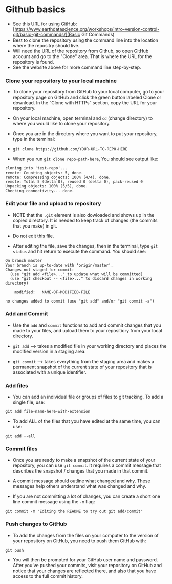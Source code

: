 # Github basics

- See this URL for using GitHub:
  [https://www.earthdatascience.org/workshops/intro-version-control-git/basic-git-commands/](Basic Git Commands)
- Best to clone the repository using the command line into the location where the repositry should live.
- Will need the URL of the repository from Github, so open GitHub account and go to the "Clone" area. That is where the URL for the repository is found.
- See the website above for more command line step-by-step.

### Clone your repository to your local machine

- To clone your repository from GitHub to your local computer, go to your repository page on GitHub and click the green button labeled Clone or download. In the “Clone with HTTPs” section, copy the URL for your repository.

- On your local machine, open terminal and `cd` (change directory) to where you would like to clone your repository.

- Once you are in the directory where you want to put your repository, type in the terminal:

- `git clone https://github.com/YOUR-URL-TO-REPO-HERE`

- When you run `git clone repo-path-here`, You should see output like:

```
cloning into 'test-repo'...
remote: Counting objects: 5, done.
remote: Compressing objects: 100% (4/4), done.
remote: Total 5 (delta 0), reused 0 (delta 0), pack-reused 0
Unpacking objects: 100% (5/5), done.
Checking connectivity... done.
```

### Edit your file and upload to repository

- NOTE that the `.git` element is also dowloaded and shows up in the copied directory. It is needed to keep track of changes (the commits that you make) in git.
- Do not edit this file.

- After editing the file, save the changes, then in the terminal, type `git status` and hit return to execute the command. You should see:

```
On branch master
Your branch is up-to-date with 'origin/master'.
Changes not staged for commit:
  (use "git add <file>..." to update what will be committed)
  (use "git checkout -- <file>..." to discard changes in working directory)

	modified:   NAME-OF-MODIFIED-FILE

no changes added to commit (use "git add" and/or "git commit -a")
```

### Add and Commit

- Use the `add` and `commit` functions to add and commit changes that you made to your files, and upload them to your repositiory from your local directory.

- `git add` --> takes a modified file in your working directory and places the modified version in a staging area.

- `git commit` --> takes everything from the staging area and makes a permanent snapshot of the current state of your repository that is associated with a unique identifier.

### Add files

- You can add an individual file or groups of files to git tracking. To add a single file, use:

```
git add file-name-here-with-extension
```

- To add ALL of the files that you have edited at the same time, you can use:

```
git add --all
```

### Commit files

- Once you are ready to make a snapshot of the current state of your repository, you can use `git commit`. It requires a commit message that describes the snapshot / changes that you made in that commit.

- A commit message should outline what changed and why. These messages help others understand what was changed and why.

- If you are not committing a lot of changes, you can create a short one line commit message using the `-m` flag:

```
git commit -m "Editing the README to try out git add/commit"
```

### Push changes to GitHub

- To add the changes from the files on your computer to the version of your repository on GitHub, you need to push them GitHub with:

```
git push
```

- You will then be prompted for your GitHub user name and password. After you’ve pushed your commits, visit your repository on GitHub and notice that your changes are reflected there, and also that you have access to the full commit history.
